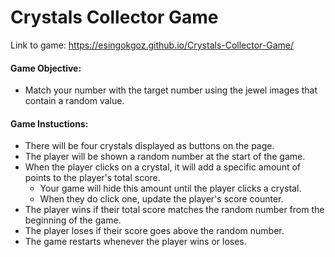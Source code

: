 # Crystals Collector Game

Link to game: https://esingokgoz.github.io/Crystals-Collector-Game/

#### Game Objective:
- Match your number with the target number using the jewel images that contain a random value. 

#### Game Instuctions:
- There will be four crystals displayed as buttons on the page.
- The player will be shown a random number at the start of the game.
- When the player clicks on a crystal, it will add a specific amount of points to the player's total score.
    - Your game will hide this amount until the player clicks a crystal.
    - When they do click one, update the player's score counter.
- The player wins if their total score matches the random number from the beginning of the game.
- The player loses if their score goes above the random number.
- The game restarts whenever the player wins or loses.


